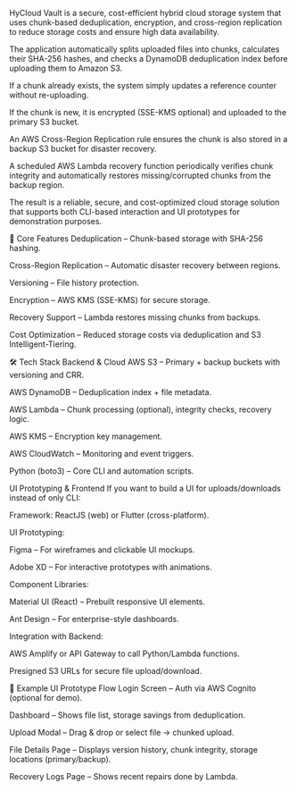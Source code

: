 HyCloud Vault is a secure, cost-efficient hybrid cloud storage system that uses chunk-based deduplication, encryption, and cross-region replication to reduce storage costs and ensure high data availability.

The application automatically splits uploaded files into chunks, calculates their SHA-256 hashes, and checks a DynamoDB deduplication index before uploading them to Amazon S3.

If a chunk already exists, the system simply updates a reference counter without re-uploading.

If the chunk is new, it is encrypted (SSE-KMS optional) and uploaded to the primary S3 bucket.

An AWS Cross-Region Replication rule ensures the chunk is also stored in a backup S3 bucket for disaster recovery.

A scheduled AWS Lambda recovery function periodically verifies chunk integrity and automatically restores missing/corrupted chunks from the backup region.

The result is a reliable, secure, and cost-optimized cloud storage solution that supports both CLI-based interaction and UI prototypes for demonstration purposes.

🔧 Core Features
Deduplication – Chunk-based storage with SHA-256 hashing.

Cross-Region Replication – Automatic disaster recovery between regions.

Versioning – File history protection.

Encryption – AWS KMS (SSE-KMS) for secure storage.

Recovery Support – Lambda restores missing chunks from backups.

Cost Optimization – Reduced storage costs via deduplication and S3 Intelligent-Tiering.

🛠 Tech Stack
Backend & Cloud
AWS S3 – Primary + backup buckets with versioning and CRR.

AWS DynamoDB – Deduplication index + file metadata.

AWS Lambda – Chunk processing (optional), integrity checks, recovery logic.

AWS KMS – Encryption key management.

AWS CloudWatch – Monitoring and event triggers.

Python (boto3) – Core CLI and automation scripts.

UI Prototyping & Frontend
If you want to build a UI for uploads/downloads instead of only CLI:

Framework: ReactJS (web) or Flutter (cross-platform).

UI Prototyping:

Figma – For wireframes and clickable UI mockups.

Adobe XD – For interactive prototypes with animations.

Component Libraries:

Material UI (React) – Prebuilt responsive UI elements.

Ant Design – For enterprise-style dashboards.

Integration with Backend:

AWS Amplify or API Gateway to call Python/Lambda functions.

Presigned S3 URLs for secure file upload/download.

🚀 Example UI Prototype Flow
Login Screen – Auth via AWS Cognito (optional for demo).

Dashboard – Shows file list, storage savings from deduplication.

Upload Modal – Drag & drop or select file → chunked upload.

File Details Page – Displays version history, chunk integrity, storage locations (primary/backup).

Recovery Logs Page – Shows recent repairs done by Lambda.
